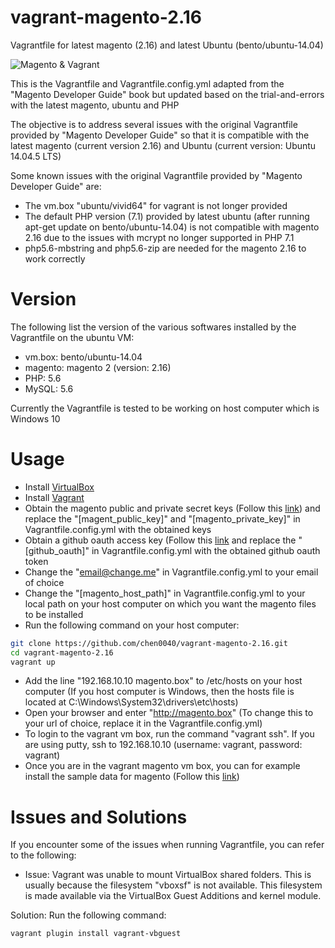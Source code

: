 # vagrant-magento-2.16


Vagrantfile for latest magento (2.16) and latest Ubuntu (bento/ubuntu-14.04)

![Magento & Vagrant](https://cookieflow.files.wordpress.com/2013/07/magento_vagrant.jpg?w=525&h=225)

This is the Vagrantfile and Vagrantfile.config.yml adapted from the "Magento Developer Guide" book but updated based on the trial-and-errors with the latest magento, ubuntu and PHP

The objective is to address several issues with the original Vagrantfile provided by "Magento Developer Guide" so that it is compatible with the latest magento (current version 2.16) and Ubuntu (current version: Ubuntu 14.04.5 LTS)

Some known issues with the original Vagrantfile provided by "Magento Developer Guide" are:

* The vm.box "ubuntu/vivid64" for vagrant is not longer provided
* The default PHP version (7.1) provided by latest ubuntu (after running apt-get update on bento/ubuntu-14.04) is not compatible with magento 2.16 due to the issues with mcrypt no longer supported in PHP 7.1
* php5.6-mbstring and php5.6-zip are needed for the magento 2.16 to work correctly 

# Version

The following list the version of the various softwares installed by the Vagrantfile on the ubuntu VM:

* vm.box: bento/ubuntu-14.04
* magento: magento 2 (version: 2.16)
* PHP: 5.6
* MySQL: 5.6

Currently the Vagrantfile is tested to be working on host computer which is Windows 10

# Usage

* Install [VirtualBox](https://www.virtualbox.org/wiki/Downloads)
* Install [Vagrant](https://www.vagrantup.com/downloads.html)
* Obtain the magento public and private secret keys (Follow this [link](http://devdocs.magento.com/guides/v2.1/install-gde/prereq/connect-auth.html)) and replace the "[magent_public_key]" and "[magento_private_key]" in Vagrantfile.config.yml with the obtained keys
* Obtain a github oauth access key (Follow this [link](https://help.github.com/articles/creating-a-personal-access-token-for-the-command-line/) and replace the "[github_oauth]" in Vagrantfile.config.yml with the obtained github oauth token
* Change the "email@change.me" in Vagrantfile.config.yml to your email of choice
* Change the "[magento_host_path]" in Vagrantfile.config.yml to your local path on your host computer on which you want the magento files to be installed
* Run the following command on your host computer:

```bash
git clone https://github.com/chen0040/vagrant-magento-2.16.git
cd vagrant-magento-2.16
vagrant up
```

* Add the line "192.168.10.10 magento.box" to /etc/hosts on your host computer (If you host computer is Windows, then the hosts file is located at C:\Windows\System32\drivers\etc\hosts)
* Open your browser and enter "http://magento.box" (To change this to your url of choice, replace it in the Vagrantfile.config.yml)
* To login to the vagrant vm box, run the command "vagrant ssh". If you are using putty, ssh to 192.168.10.10 (username: vagrant, password: vagrant)
* Once you are in the vagrant magento vm box, you can for example install the sample data for magento (Follow this [link](http://devdocs.magento.com/guides/v2.1/install-gde/install/sample-data-before-composer.html))

# Issues and Solutions

If you encounter some of the issues when running Vagrantfile, you can refer to the following:

* Issue: Vagrant was unable to mount VirtualBox shared folders. This is usually because the filesystem "vboxsf" is not available. This filesystem is made available via the VirtualBox Guest Additions and kernel module.

Solution: Run the following command:
          
```bash
vagrant plugin install vagrant-vbguest
```

